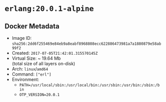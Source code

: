 # `erlang:20.0.1-alpine`

## Docker Metadata

- Image ID: `sha256:2dd6f255469e84eb9a8eabf8968808ecc622886473981a7a1880879e58ab99f2`
- Created: `2017-07-05T21:42:01.315570145Z`
- Virtual Size: ~ 19.64 Mb  
  (total size of all layers on-disk)
- Arch: `linux`/`amd64`
- Command: `["erl"]`
- Environment:
  - `PATH=/usr/local/sbin:/usr/local/bin:/usr/sbin:/usr/bin:/sbin:/bin`
  - `OTP_VERSION=20.0.1`
